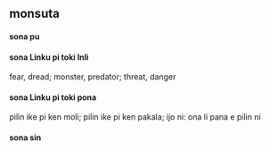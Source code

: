 ## monsuta

#### sona pu



#### sona Linku pi toki Inli

fear, dread; monster, predator; threat, danger

#### sona Linku pi toki pona

pilin ike pi ken moli; pilin ike pi ken pakala; ijo ni: ona li pana e pilin ni

#### sona sin

